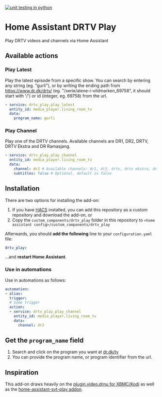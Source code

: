 [![unit testing in python](https://github.com/TermeHansen/home-assistant-drtv-play/actions/workflows/python-package-conda.yml/badge.svg)](https://github.com/TermeHansen/home-assistant-drtv-play/actions/workflows/python-package-conda.yml)

# Home Assistant DRTV Play

Play DRTV videos and channels via Home Assistant

## Available actions

### Play Latest
Play the latest episode from a specific show. You can search by entering any string (eg. "gurli"), or by writing the ending path from https://www.dr.dk/drtv/ (eg. "/serie/alene-i-vildmarken_69758", it should start with '/') or id (integer, eg. 69758) from the url. 
```yaml
- service: drtv_play.play_latest
  entity_id: media_player.living_room_tv
  data:
    program_name: gurli
```

### Play Channel
Play one of the DRTV channels. Available channels are DR1, DR2, DRTV, DRTV Ekstra and DR Ramasjang.
```yaml
- service: drtv_play.play_channel
  entity_id: media_player.living_room_tv
  data:
    channel: dr2 # Available channels: dr1, dr2, drtv, drtv ekstra, dr ramasjang
    subtitles: false # Optional, default is false
```

## Installation

There are two options for installing the add-on:

1. If you have [HACS](https://hacs.xyz/) installed, you can add this repository as a custom repository and download the add-on, or
2. Copy the `custom_components/drtv_play` folder in this repository to `<home assistant config>/custom_components/drtv_play`

Afterwards, you should **add the following** line to your `configuration.yaml` file:
```yaml
drtv_play:
```
...and **restart Home Assistant**.

### Use in automations

Use in automations as follows:
```yaml
automation:
- alias:
  trigger:
  # Some trigger
  action:
  - service: drtv_play.play_channel
    entity_id: media_player.living_room_tv
    data:
      channel: dr2
```

## Get the `program_name` field

1. Search and click on the program you want at [dr.dk/tv](https://www.dr.dk/tv)
2. You can provide the program name, or program identifier from the url.

## Inspiration

This add-on draws heavily on the [plugin.video.drnu for XBMC/Kodi](https://github.com/TermeHansen/plugin.video.drnu) as well as the [home-assistant-svt-play addon](https://github.com/lindell/home-assistant-svt-play).
